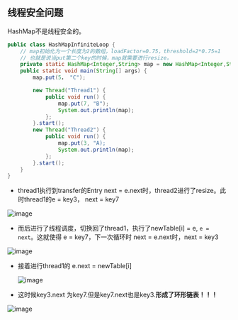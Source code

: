 ## 线程安全问题

HashMap不是线程安全的。

```java
public class HashMapInfiniteLoop {  
	// map初始化为一个长度为2的数组，loadFactor=0.75，threshold=2*0.75=1
    // 也就是说当put第二个key的时候，map就需要进行resize。
    private static HashMap<Integer,String> map = new HashMap<Integer,String>(2，0.75f);  
    public static void main(String[] args) {  
        map.put(5， "C");  

        new Thread("Thread1") {  
            public void run() {  
                map.put(7, "B");  
                System.out.println(map);  
            };  
        }.start();  
        new Thread("Thread2") {  
            public void run() {  
                map.put(3, "A);  
                System.out.println(map);  
            };  
        }.start();        
    }  
}
```

- thread1执行到transfer的Entry next = e.next时，thread2进行了resize。此时thread1的e = key3， next = key7

![image](https://tvax1.sinaimg.cn/large/0085EwgIgy1gthwncb770j612k0hg42v02.jpg)

- 而后进行了线程调度，切换回了thread1，执行了newTable[i] = e, `e = next`。这就使得 e = key7，下一次循环时 next = e.next时，next = key3

![image](https://tvax3.sinaimg.cn/large/0085EwgIgy1gthwr1ws7tj60rv0a676102.jpg)

- 接着进行thread1的 e.next = newTable[i]

  ![image](https://tva1.sinaimg.cn/large/0085EwgIgy1gthwtjzjh7j60sj09075y02.jpg)

  

- 这时候key3.next 为key7.但是key7.next也是key3.**形成了环形链表！！！**

![image](https://tvax2.sinaimg.cn/large/0085EwgIgy1gthwtv8ab2j612g0deju502.jpg)

